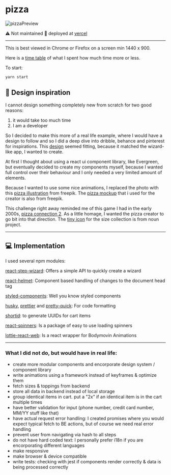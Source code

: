 # pizza
![pizzaPreview](https://user-images.githubusercontent.com/34210193/149172090-08a71686-c7bf-407b-8bd7-b4c6df4da57a.gif)


⚠️ Not maintained
🚢 deployed at [vercel](https://pizza-6r5jqrf30-haach.vercel.app/)

<hr></hr>

This is best viewed in Chrome or Firefox on a screen min 1440 x 900.

Here is a [time table](https://docs.google.com/document/d/1h9ARwv-4VWCHXfX8YGY0lGlcwZYuD7upSbrNrW5LhnA/edit?usp=sharing) of what I spent how much time more or less.

To start:

```
yarn start
```

## 🎨 Design inspiration

I cannot design something completely new from scratch for two good reasons:

<ol>
<li>it would take too much time</li>
<li>I am a developer</li>
</ol>

So I decided to make this more of a real life example, where I would have a design to follow and so I did a deep dive into dribble, behance and pinterest for inspirations. This [design](https://www.behance.net/gallery/81662745/Website-Header-Concept-Designs) seemed fitting, because it matched the wizard-like app, I wanted to create.

At first I thought about using a react ui component library, like Evergreen, but eventually decided to create my components myself, because I wanted full control over their behaviour and I only needed a very limited amount of elements.

Because I wanted to use some nice animations, I replaced the photo with this [pizza illustration](https://www.freepik.com/free-vector/pizza-slice-background_1168758.htm#page=1&query=pizza&position=46) from freepik. The [pizza mockup](https://www.freepik.com/free-vector/colorful-round-tasty-pizza_3799722.htm) that i used for the creator is also from freepik.

This challenge right away reminded me of this game I had in the early 2000s, [pizza connection 2](https://store.steampowered.com/app/599000/Pizza_Connection_2/). As a little homage, I wanted the pizza creator to go bit into that direction. The [tiny icon](https://thenounproject.com/search/?q=pizza&i=1746127) for the size collection is from noun project.

<hr></hr>

## 💻 Implementation

I used several npm modules:

[react-step-wizard](https://github.com/jcmcneal/react-step-wizard#readme): Offers a simple API to quickly create a wizard

[react-helmet](https://github.com/nfl/react-helmet): Component based handling of changes to the document head tag

[styled-components](https://www.styled-components.com/): Well you know styled components

[husky](https://github.com/typicode/husky#readme), [prettier](https://github.com/prettier/prettier) and [pretty-quick](https://github.com/azz/pretty-quick): For code formatting

[shortid](https://github.com/dylang/shortid): to generate UUIDs for cart items

[react-spinners](https://github.com/davidhu2000/react-spinners): Is a package of easy to use loading spinners

[lottie-react-web](https://github.com/felippenardi/lottie-react-web): Is a react wrapper for Bodymovin Animations

<hr></hr>

### What I did not do, but would have in real life:

- create more modular components and encorporate design system / component library
- write animations using a framework instead of keyframes & optimize them
- fetch sizes & toppings from backend
- store all data in backend instead of local storage
- group identical items in cart. put a "2x" if an identical item is in the cart multiple times
- have better validation for input (phone number, credit card number, MM/YY stuff like that)
- have actual request error handling: I created promises where you would expect typical fetch to BE actions, but of course we need real error handling
- prevent user from navigating via hash to all steps
- do not have hard coded text: I personally prefer i18n if you are encorporating different languages
- make responsive
- make browser & device compatible
- write tests: checking with jest if components render correctly & data is being processed correctly
